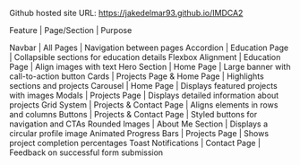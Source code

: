 Github hosted site URL:  https://jakedelmar93.github.io/IMDCA2

Feature	               | Page/Section	             | Purpose

Navbar 	               | All Pages	               | Navigation between pages
Accordion 	           | Education Page	           | Collapsible sections for education details
Flexbox Alignment 	   | Education Page	           | Align images with text
Hero Section 	         | Home Page	               | Large banner with call-to-action button
Cards	                 | Projects Page & Home Page | Highlights sections and projects
Carousel	             | Home Page	               | Displays featured projects with images
Modals	               | Projects Page	           | Displays detailed information about projects
Grid System	           | Projects & Contact Page   | Aligns elements in rows and columns
Buttons	               | Projects & Contact Page   | Styled buttons for navigation and CTAs
Rounded Images 	       | About Me Section	         | Displays a circular profile image
Animated Progress Bars | Projects Page	           | Shows project completion percentages
Toast Notifications    | Contact Page	             | Feedback on successful form submission
